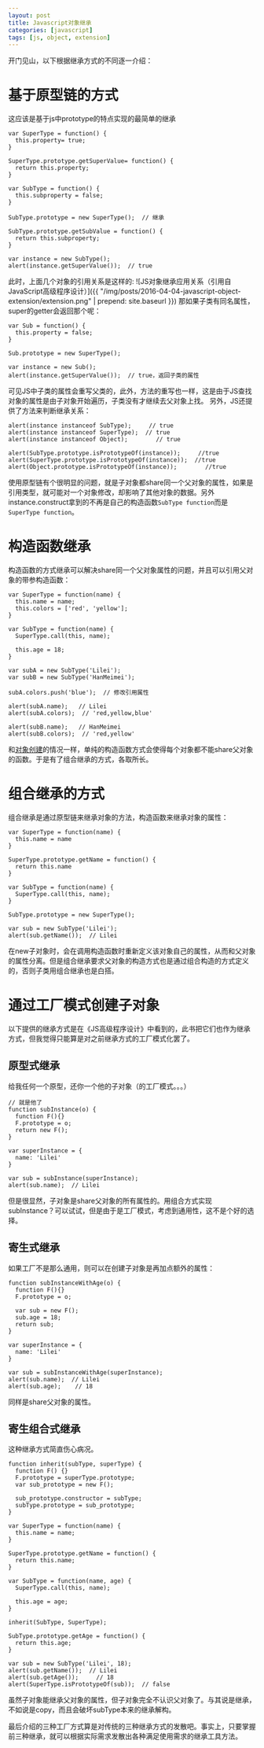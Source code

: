 ```yaml
---
layout: post
title: Javascript对象继承
categories: [javascript]
tags: [js, object, extension]
---
```


开门见山，以下根据继承方式的不同逐一介绍：

# 基于原型链的方式
这应该是基于js中prototype的特点实现的最简单的继承

```
var SuperType = function() {
  this.property= true;
}

SuperType.prototype.getSuperValue= function() {
  return this.property;
}

var SubType = function() {
  this.subproperty = false;
}

SubType.prototype = new SuperType();  // 继承

SubType.prototype.getSubValue = function() {
  return this.subproperty;
}

var instance = new SubType();
alert(instance.getSuperValue());  // true
```

此时，上面几个对象的引用关系是这样的:
![JS对象继承应用关系（引用自JavaScript高级程序设计）]({{ "/img/posts/2016-04-04-javascript-object-extension/extension.png" | prepend: site.baseurl }})
那如果子类有同名属性，super的getter会返回那个呢：

```
var Sub = function() {
  this.property = false;
}

Sub.prototype = new SuperType();

var instance = new Sub();
alert(instance.getSuperValue());  // true，返回子类的属性
```

可见JS中子类的属性会重写父类的，此外，方法的重写也一样，这是由于JS查找对象的属性是由子对象开始遍历，子类没有才继续去父对象上找。
另外，JS还提供了方法来判断继承关系：

```
alert(instance instanceof SubType);     // true
alert(instance instanceof SuperType);  // true
alert(instance instanceof Object);        // true

alert(SubType.prototype.isPrototypeOf(instance));     //true
alert(SuperType.prototype.isPrototypeOf(instance));  //true
alert(Object.prototype.isPrototypeOf(instance));        //true
```

使用原型链有个很明显的问题，就是子对象都share同一个父对象的属性，如果是引用类型，就可能对一个对象修改，却影响了其他对象的数据。另外instance.construct拿到的不再是自己的构造函数`SubType function`而是`SuperType function`。

# 构造函数继承

构造函数的方式继承可以解决share同一个父对象属性的问题，并且可以引用父对象的带参构造函数：

```
var SuperType = function(name) {
  this.name = name;
  this.colors = ['red', 'yellow'];
}

var SubType = function(name) {
  SuperType.call(this, name);

  this.age = 18;
}

var subA = new SubType('Lilei');
var subB = new SubType('HanMeimei');

subA.colors.push('blue');  // 修改引用属性

alert(subA.name);   // Lilei
alert(subA.colors);  // 'red,yellow,blue'

alert(subB.name);   // HanMeimei
alert(subB.colors);  // 'red,yellow'
```

和[对象创建](../../../2016/03/26/javascript-object-create.html)的情况一样，单纯的构造函数方式会使得每个对象都不能share父对象的函数。于是有了组合继承的方式，各取所长。

# 组合继承的方式

组合继承是通过原型链来继承对象的方法，构造函数来继承对象的属性：

```
var SuperType = function(name) {
  this.name = name
}

SuperType.prototype.getName = function() {
  return this.name
}

var SubType = function(name) {
  SuperType.call(this, name);
}

SubType.prototype = new SuperType();

var sub = new SubType('Lilei');
alert(sub.getName());  // Lilei
```

在new子对象时，会在调用构造函数时重新定义该对象自己的属性，从而和父对象的属性分离。但是组合继承要求父对象的构造方式也是通过组合构造的方式定义的，否则子类用组合继承也是白搭。

# 通过工厂模式创建子对象

以下提供的继承方式是在《JS高级程序设计》中看到的，此书把它们也作为继承方式，但我觉得只能算是对之前继承方式的工厂模式化罢了。

## 原型式继承

给我任何一个原型，还你一个他的子对象（的工厂模式。。。）

```
// 就是他了
function subInstance(o) {
  function F(){}
  F.prototype = o;
  return new F();
}

var superInstance = {
  name: 'Lilei'
}

var sub = subInstance(superInstance);
alert(sub.name);  // Lilei
```

但是很显然，子对象是share父对象的所有属性的。用组合方式实现subInstance？可以试试，但是由于是工厂模式，考虑到通用性，这不是个好的选择。

## 寄生式继承

如果工厂不是那么通用，则可以在创建子对象是再加点额外的属性：

```
function subInstanceWithAge(o) {
  function F(){}
  F.prototype = o;
  
  var sub = new F();
  sub.age = 18;
  return sub;
}

var superInstance = {
  name: 'Lilei'
}

var sub = subInstanceWithAge(superInstance);
alert(sub.name);  // Lilei
alert(sub.age);    // 18
```

同样是share父对象的属性。

## 寄生组合式继承

这种继承方式简直伤心病况。

```
function inherit(subType, superType) {
  function F() {}
  F.prototype = superType.prototype;
  var sub_prototype = new F();

  sub_prototype.constructor = subType;
  subType.prototype = sub_prototype;
}

var SuperType = function(name) {
  this.name = name;
}

SuperType.prototype.getName = function() {
  return this.name;
}

var SubType = function(name, age) {
  SuperType.call(this, name);
  
  this.age = age;
}

inherit(SubType, SuperType);

SubType.prototype.getAge = function() {
  return this.age;
}

var sub = new SubType('Lilei', 18);
alert(sub.getName());  // Lilei
alert(sub.getAge());     // 18
alert(SuperType.isPrototypeOf(sub));  // false
```

虽然子对象能继承父对象的属性，但子对象完全不认识父对象了。与其说是继承，不如说是copy，而且会破坏subType本来的继承解构。

最后介绍的三种工厂方式算是对传统的三种继承方式的发散吧。事实上，只要掌握前三种继承，就可以根据实际需求发散出各种满足使用需求的继承工具方法。